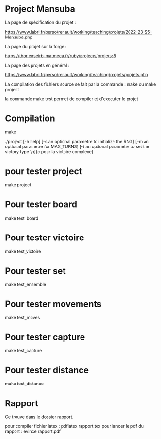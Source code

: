 # Project Mansuba

La page de spécification du projet :

<https://www.labri.fr/perso/renault/working/teaching/projets/2022-23-S5-Mansuba.php>

La page du projet sur la forge :

https://thor.enseirb-matmeca.fr/ruby/projects/projetss5

La page des projets en général :

<https://www.labri.fr/perso/renault/working/teaching/projets/projets.php>

La compilation des fichiers source se fait par la commande : make ou make project

la commande make test permet de compiler et d'executer le projet 


# Compilation
make 

./project [-h help]
          [-s an optional parametre to initialize the RNG]
          [-m an optional parametre for MAX_TURNS] 
          [-t an optional parametre to set the victory type \n]{c pour la victoire complexe}

# pour tester project
make project 

# Pour tester board
make test_board 

# Pour tester victoire
make test_victoire 

# Pour tester set
make test_ensemble

# Pour tester movements
make test_moves

# Pour tester capture
make test_capture

# Pour tester distance
make test_distance

# Rapport
Ce trouve dans le dossier rapport. 

pour compiler fichier latex   :    pdflatex rapport.tex
pour lancer le pdf du rapport :    evince rapport.pdf
